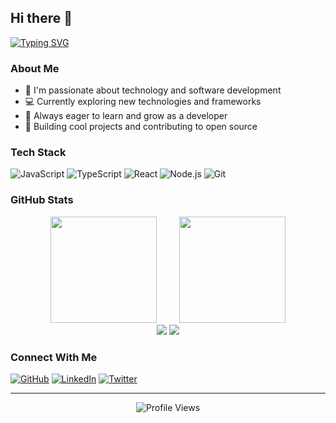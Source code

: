 ## Hi there 👋

[![Typing SVG](https://readme-typing-svg.herokuapp.com?font=Fira+Code&pause=1000&width=435&lines=nuyoahch.online)](https://git.io/typing-svg)

### About Me
- 🌱 I'm passionate about technology and software development
- 💻 Currently exploring new technologies and frameworks
- 🚀 Always eager to learn and grow as a developer
- 🌟 Building cool projects and contributing to open source

### Tech Stack
![JavaScript](https://img.shields.io/badge/-JavaScript-F7DF1E?style=flat-square&logo=javascript&logoColor=black)
![TypeScript](https://img.shields.io/badge/-TypeScript-007ACC?style=flat-square&logo=typescript&logoColor=white)
![React](https://img.shields.io/badge/-React-61DAFB?style=flat-square&logo=react&logoColor=black)
![Node.js](https://img.shields.io/badge/-Node.js-339933?style=flat-square&logo=nodedotjs&logoColor=white)
![Git](https://img.shields.io/badge/-Git-F05032?style=flat-square&logo=git&logoColor=white)

### GitHub Stats
<div align="center">
<span>&emsp;&emsp;</span>
<img height="170px" src="https://github-readme-stats.vercel.app/api?username=NuyoahCh&show_icons=true&theme=radical" />
<span>&emsp;&emsp;</span>
<img height="170px" src="https://github-readme-stats.vercel.app/api/top-langs/?username=NuyoahCh&layout=compact&langs_count=8&theme=radical" />
<span>&emsp;&emsp;</span>
</div>

<div align="center">
    <img src="https://github-readme-streak-stats.herokuapp.com/?user=NuyoahCh&theme=radical" />
    <img src="https://github-profile-trophy.vercel.app/?username=NuyoahCh&theme=radical&row=1" />
</div>

### Connect With Me
[![GitHub](https://img.shields.io/badge/-GitHub-181717?style=flat-square&logo=github&logoColor=white)](https://github.com/NuyoahCh)
[![LinkedIn](https://img.shields.io/badge/-LinkedIn-0077B5?style=flat-square&logo=linkedin&logoColor=white)](https://linkedin.com/in/your-profile)
[![Twitter](https://img.shields.io/badge/-Twitter-1DA1F2?style=flat-square&logo=twitter&logoColor=white)](https://twitter.com/your-handle)

---
<div align="center">
  <img src="https://komarev.com/ghpvc/?username=NuyoahCh&color=blueviolet" alt="Profile Views" />
</div>

<!--
**NuyoahCh/NuyoahCh** is a ✨ _special_ ✨ repository because its `README.md` (this file) appears on your GitHub profile.

Here are some ideas to get you started:

- 🔭 I'm currently working on ...
- 🌱 I'm currently learning ...
- 👯 I'm looking to collaborate on ...
- 🤔 I'm looking for help with ...
- 💬 Ask me about ...
- 📫 How to reach me: ...
- 😄 Pronouns: ...
- ⚡ Fun fact: ...
-->
